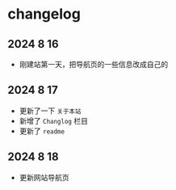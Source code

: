 # changelog

## 2024 8 16

- 刚建站第一天，把导航页的一些信息改成自己的

## 2024 8 17

- 更新了一下 `关于本站`
- 新增了 `Changlog` 栏目
- 更新了 `readme`

## 2024 8 18

- 更新网站导航页
